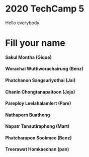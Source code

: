 # 2020 TechCamp 5
Hello everybody

#  Fill your name
#### Sakul Montha (Gique)
#### Worachai Wuttiworachairung (Benz)
#### Phatchanon Sangsuriyothai (Jai)
#### Chanin Chongtanapaitoon (Jojo)
#### Pareploy Leelahalamlert (Pare)
#### Nathaporn Buathong
#### Napatr Tansutiraphong (Mart)
#### Phatcharapon Sookmee (Benz)
#### Treerawat Homkaechan (pan)